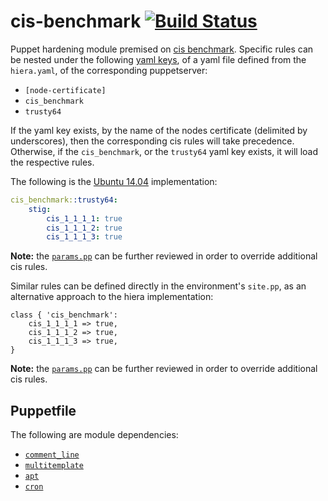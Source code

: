 # cis-benchmark [![Build Status](https://travis-ci.org/jeff1evesque/cis_benchmark.svg?branch=master)](https://travis-ci.org/jeff1evesque/cis_benchmark)

Puppet hardening module premised on [cis benchmark](https://www.cisecurity.org/cis-benchmarks/).
Specific rules can be nested under the following [yaml keys](https://github.com/jeff1evesque/cis_benchmark/blob/a8e94846d048cf8b500886333a4babb9c14cf8ed/manifests/params.pp#L11-L15),
of a yaml file defined from the `hiera.yaml`, of the corresponding puppetserver:

- `[node-certificate]`
- `cis_benchmark`
- `trusty64`

If the yaml key exists, by the name of the nodes certificate (delimited by underscores),
then the corresponding cis rules will take precedence. Otherwise, if the `cis_benchmark`,
or the `trusty64` yaml key exists, it will load the respective rules.

The following is the [Ubuntu 14.04](http://releases.ubuntu.com/14.04/) implementation:

```yaml
cis_benchmark::trusty64:
    stig:
        cis_1_1_1_1: true
        cis_1_1_1_2: true
        cis_1_1_1_3: true
```

**Note:** the [`params.pp`](https://github.com/jeff1evesque/cis_benchmark/blob/master/manifests/params.pp)
can be further reviewed in order to override additional cis rules.

Similar rules can be defined directly in the environment's `site.pp`, as an alternative
approach to the hiera implementation:

```puppet
class { 'cis_benchmark':
    cis_1_1_1_1 => true,
    cis_1_1_1_2 => true,
    cis_1_1_1_3 => true,
}
```

**Note:** the [`params.pp`](https://github.com/jeff1evesque/cis_benchmark/blob/master/manifests/params.pp)
can be further reviewed in order to override additional cis rules.

## Puppetfile

The following are module dependencies:

- [`comment_line`](https://forge.puppet.com/geoffwilliams/comment_line) 
- [`multitemplate`](https://forge.puppet.com/deanwilson/multitemplate/types)
- [`apt`](https://forge.puppet.com/puppetlabs/apt)
- [`cron`](https://forge.puppet.com/puppet/cron)
